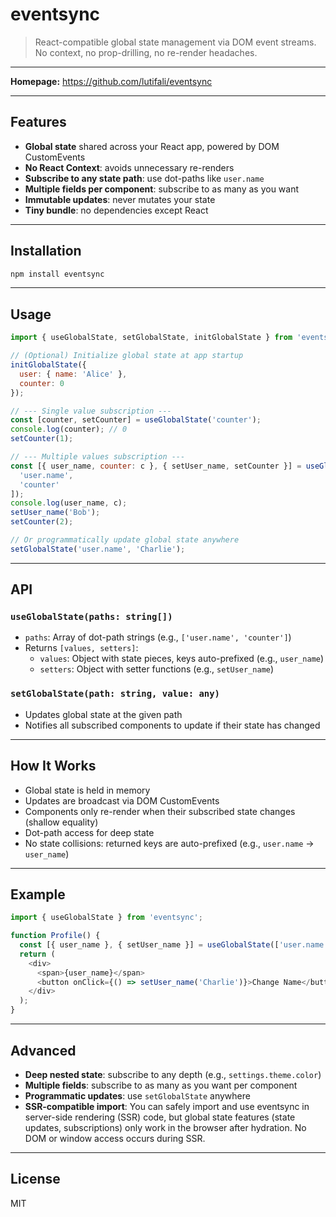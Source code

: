 # eventsync

> React-compatible global state management via DOM event streams. No context, no prop-drilling, no re-render headaches.

---

**Homepage:** https://github.com/lutifali/eventsync

---

## Features

- **Global state** shared across your React app, powered by DOM CustomEvents
- **No React Context**: avoids unnecessary re-renders
- **Subscribe to any state path**: use dot-paths like `user.name`
- **Multiple fields per component**: subscribe to as many as you want
- **Immutable updates**: never mutates your state
- **Tiny bundle**: no dependencies except React

---

## Installation

```sh
npm install eventsync
```

---

## Usage

```js
import { useGlobalState, setGlobalState, initGlobalState } from 'eventsync';

// (Optional) Initialize global state at app startup
initGlobalState({
  user: { name: 'Alice' },
  counter: 0
});

// --- Single value subscription ---
const [counter, setCounter] = useGlobalState('counter');
console.log(counter); // 0
setCounter(1);

// --- Multiple values subscription ---
const [{ user_name, counter: c }, { setUser_name, setCounter }] = useGlobalState([
  'user.name',
  'counter'
]);
console.log(user_name, c);
setUser_name('Bob');
setCounter(2);

// Or programmatically update global state anywhere
setGlobalState('user.name', 'Charlie');
```

---

## API

### `useGlobalState(paths: string[])`

- `paths`: Array of dot-path strings (e.g., `['user.name', 'counter']`)
- Returns `[values, setters]`:
  - `values`: Object with state pieces, keys auto-prefixed (e.g., `user_name`)
  - `setters`: Object with setter functions (e.g., `setUser_name`)

### `setGlobalState(path: string, value: any)`

- Updates global state at the given path
- Notifies all subscribed components to update if their state has changed

---

## How It Works

- Global state is held in memory
- Updates are broadcast via DOM CustomEvents
- Components only re-render when their subscribed state changes (shallow equality)
- Dot-path access for deep state
- No state collisions: returned keys are auto-prefixed (e.g., `user.name` → `user_name`)

---

## Example

```js
import { useGlobalState } from 'eventsync';

function Profile() {
  const [{ user_name }, { setUser_name }] = useGlobalState(['user.name']);
  return (
    <div>
      <span>{user_name}</span>
      <button onClick={() => setUser_name('Charlie')}>Change Name</button>
    </div>
  );
}
```

---

## Advanced

- **Deep nested state**: subscribe to any depth (e.g., `settings.theme.color`)
- **Multiple fields**: subscribe to as many as you want per component
- **Programmatic updates**: use `setGlobalState` anywhere
- **SSR-compatible import**: You can safely import and use eventsync in server-side rendering (SSR) code, but global state features (state updates, subscriptions) only work in the browser after hydration. No DOM or window access occurs during SSR.

---

## License

MIT
